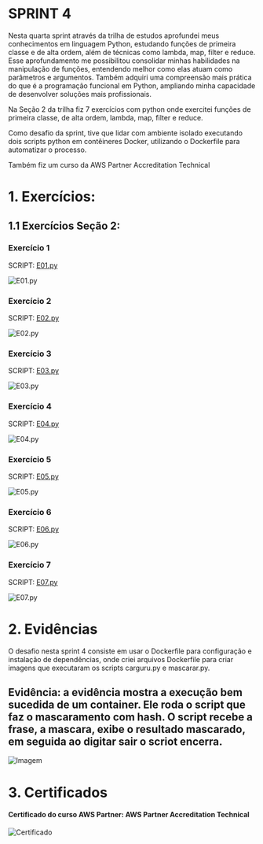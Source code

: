 # SPRINT 4

Nesta quarta sprint através da trilha de estudos aprofundei meus conhecimentos em linguagem Python, estudando funções de primeira classe e de alta ordem, além de técnicas como lambda, map, filter e reduce. Esse aprofundamento me possibilitou consolidar minhas habilidades na manipulação de funções, entendendo melhor como elas atuam como parâmetros e argumentos. Também adquiri uma compreensão mais prática do que é a programação funcional em Python, ampliando minha capacidade de desenvolver soluções mais profissionais. 

Na Seção 2 da trilha fiz 7 exercícios com python onde exercitei funções de primeira classe, de alta ordem, lambda, map, filter e reduce.

Como desafio da sprint, tive que lidar com ambiente isolado executando dois scripts python em contêineres Docker, utilizando o Dockerfile para automatizar o processo. 

Também fiz um curso da AWS Partner Accreditation Technical

# 1. Exercícios:

## 1.1 Exercícios Seção 2:

### Exercício 1 

SCRIPT: [E01.py](/Sprint%204/EXERCICIOS/Secao_2/E01.py)

![E01.py](/Sprint%204/EVIDENCIAS/EXERCICIOS_SECAO_2/E01.png)

### Exercício 2

SCRIPT: [E02.py](/Sprint%204/EXERCICIOS/Secao_2/E02.py)

![E02.py](/Sprint%204/EVIDENCIAS/EXERCICIOS_SECAO_2/E02.png)

### Exercício 3

SCRIPT: [E03.py](/Sprint%204/EXERCICIOS/Secao_2/E03.py)

![E03.py](/Sprint%204/EVIDENCIAS/EXERCICIOS_SECAO_2/E03.png)

### Exercício 4

SCRIPT: [E04.py](/Sprint%204/EXERCICIOS/Secao_2/E04.py)

![E04.py](/Sprint%204/EVIDENCIAS/EXERCICIOS_SECAO_2/E04.png)

### Exercício 5

SCRIPT: [E05.py](/Sprint%204/EXERCICIOS/Secao_2/E05.py)

![E05.py](/Sprint%204/EVIDENCIAS/EXERCICIOS_SECAO_2/E05.png)

### Exercício 6

SCRIPT: [E06.py](/Sprint%204/EXERCICIOS/Secao_2/E06.py)

![E06.py](/Sprint%204/EVIDENCIAS/EXERCICIOS_SECAO_2/E06.png)

### Exercício 7 

SCRIPT: [E07.py](/Sprint%204/EXERCICIOS/Secao_2/E07.py)

![E07.py](/Sprint%204/EVIDENCIAS/EXERCICIOS_SECAO_2/E07.png)


# 2. Evidências

O desafio nesta sprint 4 consiste em usar o Dockerfile para configuração e instalação de dependências, onde criei arquivos Dockerfile para criar imagens que executaram os scripts carguru.py e mascarar.py. 

## Evidência: a evidência mostra a execução bem sucedida de um container. Ele roda o script que faz o mascaramento com hash. O script recebe a frase, a mascara, exibe o resultado mascarado, em seguida ao digitar sair o scriot encerra.

![Imagem](/Sprint%204/EVIDENCIAS/EVIDENCIAS_DESAFIO/img17.png)

# 3. Certificados

#### Certificado do curso AWS Partner: AWS Partner Accreditation Technical

![Certificado](/Sprint%204/CERTIFICADOS/AWS%20Partner%20Accreditation%20Technical.png)

